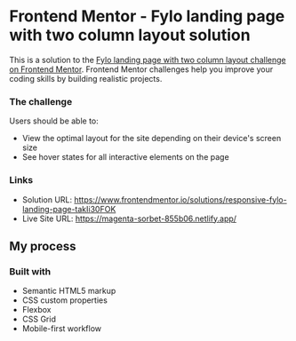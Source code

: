 # Frontend Mentor - Fylo landing page with two column layout solution

This is a solution to the [Fylo landing page with two column layout challenge on Frontend Mentor](https://www.frontendmentor.io/challenges/fylo-landing-page-with-two-column-layout-5ca5ef041e82137ec91a50f5). Frontend Mentor challenges help you improve your coding skills by building realistic projects. 



### The challenge

Users should be able to:

- View the optimal layout for the site depending on their device's screen size
- See hover states for all interactive elements on the page



### Links

- Solution URL: https://www.frontendmentor.io/solutions/responsive-fylo-landing-page-takIi30FOK
- Live Site URL: https://magenta-sorbet-855b06.netlify.app/

## My process

### Built with

- Semantic HTML5 markup
- CSS custom properties
- Flexbox
- CSS Grid
- Mobile-first workflow


